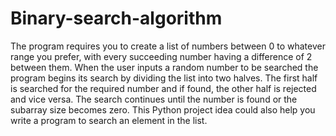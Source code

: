 # Binary-search-algorithm
The program requires you to create a list of numbers between 0 to whatever range you prefer, with every succeeding number having a difference of 2 between them. 
When the user inputs a random number to be searched the program begins its search by dividing the list into two halves. The first half is searched for the required number and if found, the other half is rejected and vice versa. The search continues until the number is found or the subarray size becomes zero. This Python project idea could also help you write a program to search an element in the list. 
